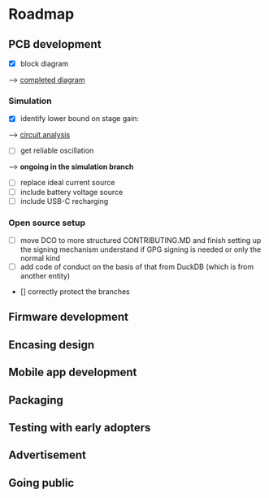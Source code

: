 <!--
SPDX-FileCopyrightText: 2025 Daniele Paletti <danielepaletti98@gmail.com>

SPDX-License-Identifier: CC-BY-SA-4.0
-->

# Roadmap

## PCB development

- [x] block diagram

⟶ [completed diagram](hardware/docs/block_diagram.png)

### Simulation

- [x] identify lower bound on stage gain:

⟶ [circuit analysis](hardware/docs/differential_ring_oscillator_analysis.md)

- [ ] get reliable oscillation

⟶ **ongoing in the simulation branch**

- [ ] replace ideal current source
- [ ] include battery voltage source
- [ ] include USB-C recharging

### Open source setup

- [ ] move DCO to more structured CONTRIBUTING.MD and finish setting up the signing
      mechanism understand if GPG signing is needed or only the normal kind
- [ ] add code of conduct on the basis of that from DuckDB (which is from another
      entity)
- [] correctly protect the branches

## Firmware development

## Encasing design

## Mobile app development

## Packaging

## Testing with early adopters

## Advertisement

## Going public
